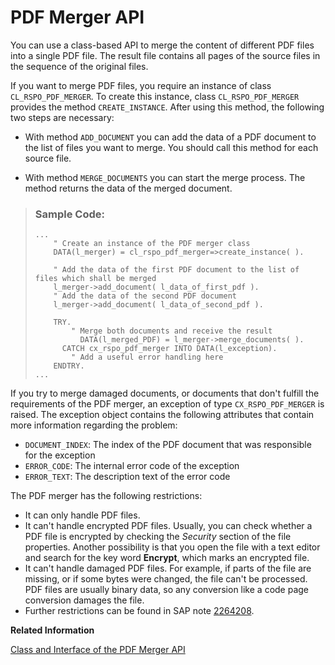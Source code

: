 <!-- loio57013a7759d34d13b0cca4aa23db02d0 -->

# PDF Merger API

You can use a class-based API to merge the content of different PDF files into a single PDF file. The result file contains all pages of the source files in the sequence of the original files.

If you want to merge PDF files, you require an instance of class `CL_RSPO_PDF_MERGER`. To create this instance, class `CL_RSPO_PDF_MERGER` provides the method `CREATE_INSTANCE`. After using this method, the following two steps are necessary:

-   With method `ADD_DOCUMENT` you can add the data of a PDF document to the list of files you want to merge. You should call this method for each source file.

-   With method `MERGE_DOCUMENTS` you can start the merge process. The method returns the data of the merged document.


> ### Sample Code:  
> ```abap
> ...   
>     " Create an instance of the PDF merger class
>     DATA(l_merger) = cl_rspo_pdf_merger=>create_instance( ).
> 
>     " Add the data of the first PDF document to the list of files which shall be merged
>     l_merger->add_document( l_data_of_first_pdf ).
>     " Add the data of the second PDF document
>     l_merger->add_document( l_data_of_second_pdf ).
> 
>     TRY.
>         " Merge both documents and receive the result
>           DATA(l_merged_PDF) = l_merger->merge_documents( ).
>       CATCH cx_rspo_pdf_merger INTO DATA(l_exception).
>         " Add a useful error handling here
>     ENDTRY.
> ...
> ```

If you try to merge damaged documents, or documents that don't fulfill the requirements of the PDF merger, an exception of type `CX_RSPO_PDF_MERGER` is raised. The exception object contains the following attributes that contain more information regarding the problem:

-   `DOCUMENT_INDEX`: The index of the PDF document that was responsible for the exception
-   `ERROR_CODE`: The internal error code of the exception
-   `ERROR_TEXT`: The description text of the error code

The PDF merger has the following restrictions:

-   It can only handle PDF files.
-   It can't handle encrypted PDF files. Usually, you can check whether a PDF file is encrypted by checking the *Security* section of the file properties. Another possibility is that you open the file with a text editor and search for the key word **Encrypt**, which marks an encrypted file.
-   It can't handle damaged PDF files. For example, if parts of the file are missing, or if some bytes were changed, the file can't be processed. PDF files are usually binary data, so any conversion like a code page conversion damages the file.
-   Further restrictions can be found in SAP note [2264208](https://launchpad.support.sap.com/#/notes/2264208).

**Related Information**  


[Class and Interface of the PDF Merger API](class-and-interface-of-the-pdf-merger-api-f647ef4.md "Class CL_RSPO_PDF_MERGER uses interface IF_RSPO_PDF_MERGER. Find out which public methods it contains.")

